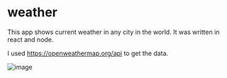 # weather
This app shows current weather in any city in the world. It was written in react and node.

I used https://openweathermap.org/api to get the data.

![image](https://github.com/Hugisko/weather_app/assets/122363210/b15ca826-9526-4817-bcd6-e9c920c892cd)
